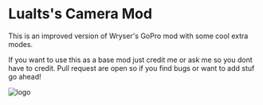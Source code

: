 # Lualts's Camera Mod
This is an improved version of Wryser's GoPro mod with some cool extra modes.

If you want to use this as a base mod just credit me or ask me so you dont have to credit.
Pull request are open so if you find bugs or want to add stuf go ahead!

![logo](https://github.com/LualtOfficial/Lualts-Camera-Mod/blob/234f4c4d7d5633cd2d98613cb66f52f3b0f98117/images/lcm.png)

